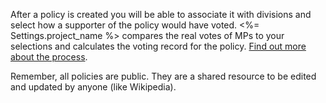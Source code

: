 After a policy is created you will be able to associate it with  divisions and select how a supporter of the policy would have voted. <%= Settings.project_name %> compares the real votes of MPs to your selections and calculates the voting record for the policy. [Find out more about the process](/help/faq#policies).

Remember, all policies are public. They are a shared resource to be edited and updated by anyone (like Wikipedia).
